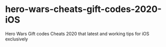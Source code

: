 # hero-wars-cheats-gift-codes-2020-iOS
Hero Wars Gift codes Cheats 2020 that latest and working tips for iOS exclusively
